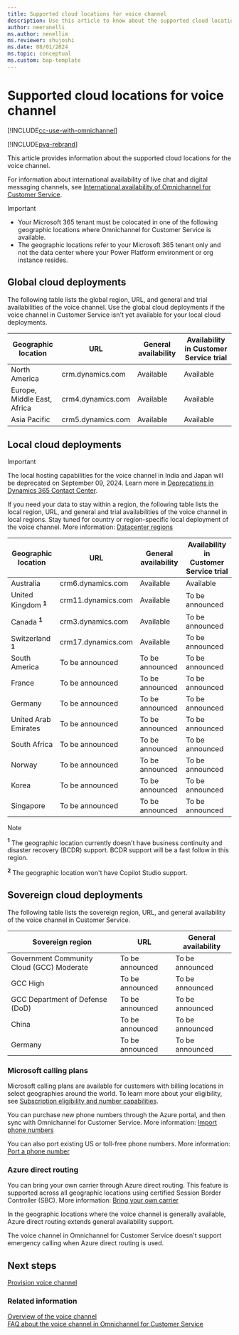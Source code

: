 ```yaml
---
title: Supported cloud locations for voice channel
description: Use this article to know about the supported cloud locations for the voice channel in Customer Service.
author: neeranelli
ms.author: nenellim
ms.reviewer: shujoshi
ms.date: 08/01/2024
ms.topic: conceptual
ms.custom: bap-template
---
```


# Supported cloud locations for voice channel

[!INCLUDE[cc-use-with-omnichannel](../../includes/cc-use-with-omnichannel.md)]

[!INCLUDE[pva-rebrand](../../includes/cc-pva-rebrand.md)]

This article provides information about the supported cloud locations for the voice channel.

For information about international availability of live chat and digital messaging channels, see [International availability of Omnichannel for Customer Service](../implement/international-availability.md#international-availability-of-omnichannel-for-customer-service).

> [!IMPORTANT]
>
> - Your Microsoft 365 tenant must be colocated in one of the following geographic locations where Omnichannel for Customer Service is available.
> - The geographic locations refer to your Microsoft 365 tenant only and not the data center where your Power Platform environment or org instance resides.

## Global cloud deployments

The following table lists the global region, URL, and general and trial availabilities of the voice channel. Use the global cloud deployments if the voice channel in Customer Service isn't yet available for your local cloud deployments.

|Geographic location |URL| General availability | Availability in Customer Service trial|
|----------|---------|-----|---------|
|North America |crm.dynamics.com |Available | Available|
|Europe, Middle East, Africa| crm4.dynamics.com|Available | Available|
|Asia Pacific |crm5.dynamics.com |Available | Available |

## Local cloud deployments

> [!IMPORTANT]
> The local hosting capabilities for the voice channel in India and Japan will be deprecated on September 09, 2024. Learn more in [Deprecations in Dynamics 365 Contact Center](/dynamics365/contact-center/implement/deprecations-contact-center).

If you need your data to stay within a region, the following table lists the local region, URL, and general and trial availabilities of the voice channel in local regions. Stay tuned for country or region-specific local deployment of the voice channel. More information: [Datacenter regions](/power-platform/admin/new-datacenter-regions)

|Geographic location | URL| General availability | Availability in Customer Service trial|
|----------|---------|-----|----------|
|Australia| crm6.dynamics.com |Available |Available|
|United Kingdom **<sup>1</sup>**| crm11.dynamics.com |Available | To be announced|
|Canada **<sup>1 </sup>** |crm3.dynamics.com |Available | To be announced  |
|Switzerland **<sup>1</sup>** |crm17.dynamics.com  | Available | To be announced|
|South America |To be announced | To be announced|To be announced|
|France | To be announced | To be announced|To be announced|
|Germany | To be announced | To be announced|To be announced|
| United Arab Emirates | To be announced | To be announced |To be announced|
|South Africa | To be announced | To be announced|To be announced|
|Norway | To be announced | To be announced|To be announced|
|Korea | To be announced | To be announced|To be announced|
|Singapore|To be announced | To be announced|To be announced|

> [!NOTE]
> **<sup> 1</sup>** The geographic location currently doesn't have business continuity and disaster recovery (BCDR) support. BCDR support will be a fast follow in this region.
>
> **<sup> 2</sup>** The geographic location won't have Copilot Studio support.

## Sovereign cloud deployments

The following table lists the sovereign region, URL, and general availability of the voice channel in Customer Service.

|Sovereign region|URL|General availability|
|-------|---------|-----------|
|Government Community Cloud (GCC) Moderate| To be announced |To be announced|
|GCC High|To be announced |To be announced |
|GCC Department of Defense (DoD)|To be announced |To be announced |
|China | To be announced | To be announced|
|Germany | To be announced | To be announced|

### Microsoft calling plans

Microsoft calling plans are available for customers with billing locations in select geographies around the world. To learn more about your eligibility, see [Subscription eligibility and number capabilities](/azure/communication-services/concepts/numbers/sub-eligibility-number-capability).

You can purchase new phone numbers through the Azure portal, and then sync with Omnichannel for Customer Service. More information: [Import phone numbers](voice-channel-sync-from-acs.md)

You can also port existing US or toll-free phone numbers. More information: [Port a phone number](/azure/communication-services/quickstarts/telephony/port-phone-number)

### Azure direct routing

You can bring your own carrier through Azure direct routing. This feature is supported across all geographic locations using certified Session Border Controller (SBC). More information: [Bring your own carrier](voice-channel-bring-your-own-number.md)

In the geographic locations where the voice channel is generally available, Azure direct routing extends general availability support.

The voice channel in Omnichannel for Customer Service doesn't support emergency calling when Azure direct routing is used.

## Next steps

[Provision voice channel](voice-channel-install.md)  

### Related information

[Overview of the voice channel](voice-channel.md)  
[FAQ about the voice channel in Omnichannel for Customer Service](voice-channel-faqs.md)  

